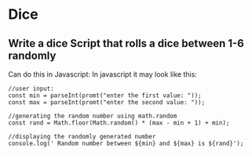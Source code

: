 # Dice 
## Write a dice Script that rolls a dice between 1-6 randomly

Can do this in Javascript: In javascript it may look like this:

    //user input:
    const min = parseInt(promt("enter the first value: "));
    const max = parseInt(promt("enter the second value: "));
    
    //generating the random number using math.random 
    const rand = Math.floor(Math.random() * (max - min + 1) + min);
    
    //displaying the randomly generated number
    console.log(' Random number between ${min} and ${max} is ${rand}');
    
